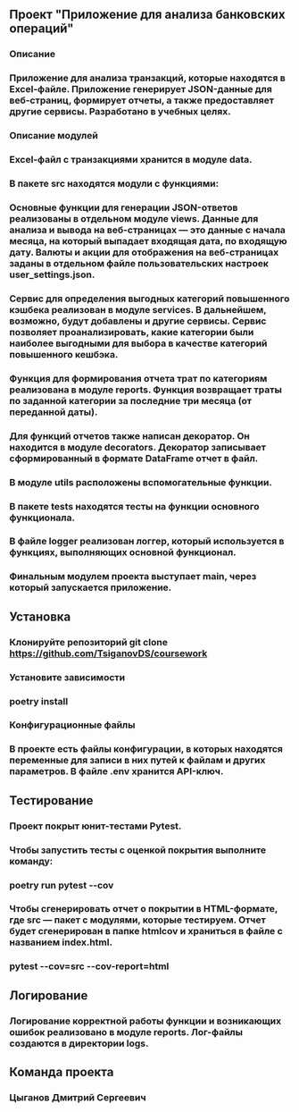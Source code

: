 ## Проект "Приложение для анализа банковских операций"
### Описание
### Приложение для анализа транзакций, которые находятся в Excel-файле. Приложение генерирует JSON-данные для веб-страниц, формирует отчеты, а также предоставляет другие сервисы. Разработано в учебных целях.
### Описание модулей
### Excel-файл с транзакциями хранится в модуле data.
### В пакете src находятся модули с функциями:
### Основные функции для генерации JSON-ответов реализованы в отдельном модуле views. Данные для анализа и вывода на веб-страницах — это данные с начала месяца, на который выпадает входящая дата, по входящую дату. Валюты и акции для отображения на веб-страницах заданы в отдельном файле пользовательских настроек user_settings.json.
### Сервис для определения выгодных категорий повышенного кэшбека реализован в модуле services. В дальнейшем, возможно, будут добавлены и другие сервисы. Сервис позволяет проанализировать, какие категории были наиболее выгодными для выбора в качестве категорий повышенного кешбэка.
### Функция для формирования отчета трат по категориям реализована в модуле reports. Функция возвращает траты по заданной категории за последние три месяца (от переданной даты).
### Для функций отчетов также написан декоратор. Он находится в модуле decorators. Декоратор записывает сформированный в формате DataFrame отчет в файл.
### В модуле utils расположены вспомогательные функции.
### В пакете tests находятся тесты на функции основного функционала.
### В файле logger реализован логгер, который используется в функциях, выполняющих основной функционал.
### Финальным модулем проекта выступает main, через который запускается приложение.
## Установка
### Клонируйте репозиторий git clone https://github.com/TsiganovDS/coursework
### Установите зависимости
### poetry install
### Конфигурационные файлы
### В проекте есть файлы конфигурации, в которых находятся переменные для записи в них путей к файлам и других параметров. В файле .env хранится API-ключ.
## Тестирование
### Проект покрыт юнит-тестами Pytest.
### Чтобы запустить тесты с оценкой покрытия выполните команду:
### poetry run pytest --cov
### Чтобы сгенерировать отчет о покрытии в HTML-формате, где src — пакет c модулями, которые тестируем. Отчет будет сгенерирован в папке htmlcov и храниться в файле с названием index.html.
### pytest --cov=src --cov-report=html
## Логирование
### Логирование корректной работы функции и возникающих ошибок реализовано в модуле reports. Лог-файлы создаются в директории logs.
## Команда проекта
### Цыганов Дмитрий Сергеевич